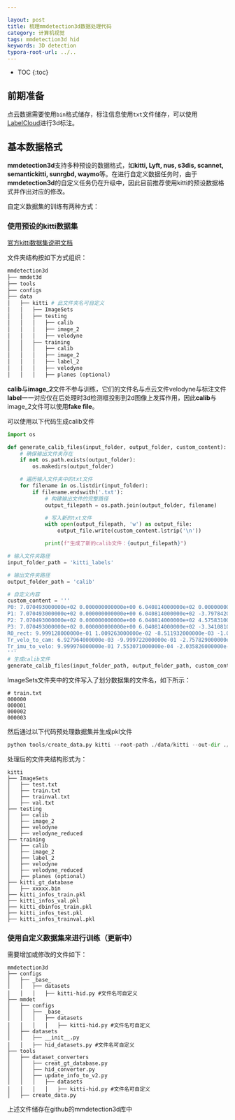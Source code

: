 ```yaml
---

layout: post
title: 梳理mmdetection3d数据处理代码
category: 计算机视觉
tags: mmdetection3d hid
keywords: 3D detection
typora-root-url: ../..
---
```


* TOC
{:toc}
## 前期准备

点云数据需要使用`bin`格式储存，标注信息使用`txt`文件储存，可以使用[LabelCloud](https://github.com/ch-sa/labelCloud)进行3d标注。

## 基本数据格式

**mmdetection3d**支持多种预设的数据格式，如**kitti, Lyft, nus, s3dis, scannet, semantickitti, sunrgbd, waymo**等。在进行自定义数据任务时，由于**mmdetection3d**的自定义任务仍在升级中，因此目前推荐使用kitti的预设数据格式并作出对应的修改。

自定义数据集的训练有两种方式：

### 使用预设的kitti数据集

[官方kitti数据集说明文档](https://mmdetection3d.readthedocs.io/zh-cn/latest/advanced_guides/datasets/kitti.html)

文件夹结构按如下方式组织：

```python
mmdetection3d
├── mmdet3d
├── tools
├── configs
├── data
│   ├── kitti # 此文件夹名可自定义
│   │   ├── ImageSets
│   │   ├── testing
│   │   │   ├── calib
│   │   │   ├── image_2
│   │   │   ├── velodyne
│   │   ├── training
│   │   │   ├── calib
│   │   │   ├── image_2
│   │   │   ├── label_2
│   │   │   ├── velodyne
│   │   │   ├── planes (optional)
```



**calib**与**image_2**文件不参与训练，它们的文件名与点云文件velodyne与标注文件**label**一一对应仅在后处理时3d检测框投影到2d图像上发挥作用，因此**calib**与image_2文件可以使用**fake file**。

可以使用以下代码生成calib文件

```python
import os

def generate_calib_files(input_folder, output_folder, custom_content):
    # 确保输出文件夹存在
    if not os.path.exists(output_folder):
        os.makedirs(output_folder)

    # 遍历输入文件夹中的txt文件
    for filename in os.listdir(input_folder):
        if filename.endswith('.txt'):
            # 构建输出文件的完整路径
            output_filepath = os.path.join(output_folder, filename)

            # 写入新的txt文件
            with open(output_filepath, 'w') as output_file:
                output_file.write(custom_content.lstrip('\n'))

            print(f"生成了新的calib文件：{output_filepath}")

# 输入文件夹路径
input_folder_path = 'kitti_labels'

# 输出文件夹路径
output_folder_path = 'calib'

# 自定义内容
custom_content = '''
P0: 7.070493000000e+02 0.000000000000e+00 6.040814000000e+02 0.000000000000e+00 0.000000000000e+00 7.070493000000e+02 1.805066000000e+02 0.000000000000e+00 0.000000000000e+00 0.000000000000e+00 1.000000000000e+00 0.000000000000e+00
P1: 7.070493000000e+02 0.000000000000e+00 6.040814000000e+02 -3.797842000000e+02 0.000000000000e+00 7.070493000000e+02 1.805066000000e+02 0.000000000000e+00 0.000000000000e+00 0.000000000000e+00 1.000000000000e+00 0.000000000000e+00
P2: 7.070493000000e+02 0.000000000000e+00 6.040814000000e+02 4.575831000000e+01 0.000000000000e+00 7.070493000000e+02 1.805066000000e+02 -3.454157000000e-01 0.000000000000e+00 0.000000000000e+00 1.000000000000e+00 4.981016000000e-03
P3: 7.070493000000e+02 0.000000000000e+00 6.040814000000e+02 -3.341081000000e+02 0.000000000000e+00 7.070493000000e+02 1.805066000000e+02 2.330660000000e+00 0.000000000000e+00 0.000000000000e+00 1.000000000000e+00 3.201153000000e-03
R0_rect: 9.999128000000e-01 1.009263000000e-02 -8.511932000000e-03 -1.012729000000e-02 9.999406000000e-01 -4.037671000000e-03 8.470675000000e-03 4.123522000000e-03 9.999556000000e-01
Tr_velo_to_cam: 6.927964000000e-03 -9.999722000000e-01 -2.757829000000e-03 -2.457729000000e-02 -1.162982000000e-03 2.749836000000e-03 -9.999955000000e-01 -6.127237000000e-02 9.999753000000e-01 6.931141000000e-03 -1.143899000000e-03 -3.321029000000e-01
Tr_imu_to_velo: 9.999976000000e-01 7.553071000000e-04 -2.035826000000e-03 -8.086759000000e-01 -7.854027000000e-04 9.998898000000e-01 -1.482298000000e-02 3.195559000000e-01 2.024406000000e-03 1.482454000000e-02 9.998881000000e-01 -7.997231000000e-01
'''
# 生成calib文件
generate_calib_files(input_folder_path, output_folder_path, custom_content)

```

ImageSets文件夹中的文件写入了划分数据集的文件名，如下所示：

```
# train.txt
000000
000001
000002
000003
```

然后通过以下代码预处理数据集并生成pkl文件

```python
python tools/create_data.py kitti --root-path ./data/kitti --out-dir ./data/kitti --extra-tag kitti
```

处理后的文件夹结构形式为：

```
kitti
├── ImageSets
│   ├── test.txt
│   ├── train.txt
│   ├── trainval.txt
│   ├── val.txt
├── testing
│   ├── calib
│   ├── image_2
│   ├── velodyne
│   ├── velodyne_reduced
├── training
│   ├── calib
│   ├── image_2
│   ├── label_2
│   ├── velodyne
│   ├── velodyne_reduced
│   ├── planes (optional)
├── kitti_gt_database
│   ├── xxxxx.bin
├── kitti_infos_train.pkl
├── kitti_infos_val.pkl
├── kitti_dbinfos_train.pkl
├── kitti_infos_test.pkl
├── kitti_infos_trainval.pkl
```

### 使用自定义数据集来进行训练（更新中）

需要增加或修改的文件如下：

```
mmdetection3d
├── configs
│   ├── _base_
│   │   ├── datasets
│   │   │   ├── kitti-hid.py #文件名可自定义
├── mmdet
│   ├── configs
│   │   ├── _base_
│   │   │   ├── datasets
│   │   │   │   ├── kitti-hid.py #文件名可自定义
│   ├── datasets
│   │   ├── __init__.py
│   │   ├── hid_datasets.py #文件名可自定义
├── tools
│   ├── dataset_converters
│   │   ├── creat_gt_database.py
│   │   ├── hid_converter.py
│   │   ├── update_info_to_v2.py
│   │   │   ├── datasets
│   │   │   │   ├── kitti-hid.py #文件名可自定义
│   ├── create_data.py
```

上述文件储存在github的mmdetection3d库中
